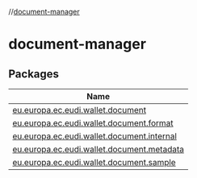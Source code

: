 //[document-manager](index.md)

# document-manager

## Packages

| Name                                                                                                               |
|--------------------------------------------------------------------------------------------------------------------|
| [eu.europa.ec.eudi.wallet.document](document-manager/eu.europa.ec.eudi.wallet.document/index.md)                   |
| [eu.europa.ec.eudi.wallet.document.format](document-manager/eu.europa.ec.eudi.wallet.document.format/index.md)     |
| [eu.europa.ec.eudi.wallet.document.internal](document-manager/eu.europa.ec.eudi.wallet.document.internal/index.md) |
| [eu.europa.ec.eudi.wallet.document.metadata](document-manager/eu.europa.ec.eudi.wallet.document.metadata/index.md) |
| [eu.europa.ec.eudi.wallet.document.sample](document-manager/eu.europa.ec.eudi.wallet.document.sample/index.md)     |
